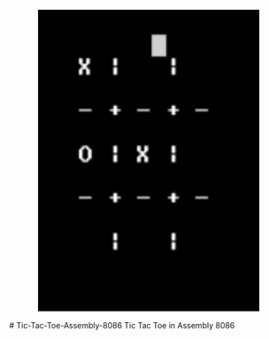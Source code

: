 <p align="center"><img src="Images/logo-main.png" width="400"></p>
# Tic-Tac-Toe-Assembly-8086
Tic Tac Toe in Assembly 8086
